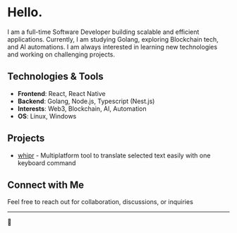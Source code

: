 # Hello.

I am a full-time Software Developer building scalable and efficient applications. Currently, I am studying Golang, exploring Blockchain tech, and AI automations. I am always interested in learning new technologies and working on challenging projects.

## Technologies & Tools

- **Frontend**: React, React Native
- **Backend**: Golang, Node.js, Typescript (Nest.js)
- **Interests**: Web3, Blockchain, AI, Automation
- **OS**: Linux, Windows

## Projects

- [whipr](https://github.com/caioqf/whipr) - Multiplatform tool to translate selected text easily with one keyboard command

## Connect with Me

Feel free to reach out for collaboration, discussions, or inquiries

---

🤖
